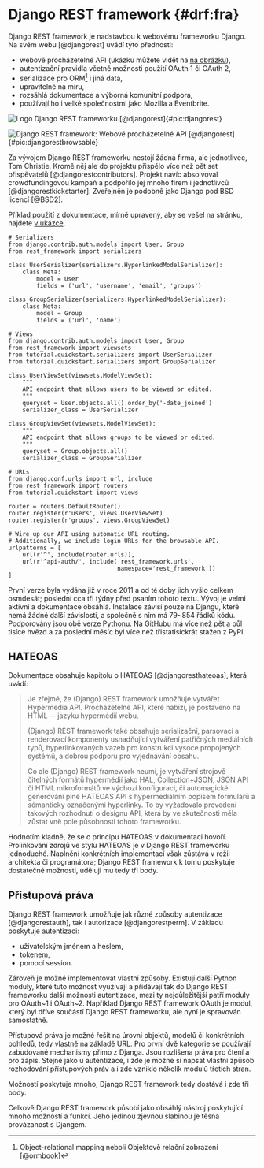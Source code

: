 Django REST framework {#drf:fra}
=====================

Django REST framework je nadstavbou k webovému frameworku Django. Na svém webu [@djangorest] uvádí tyto přednosti:

 * webově procházetelné API (ukázku můžete vidět na [na obrázku](#pic:djangorestbrowsable)),
 * autentizační pravidla včetně možnosti použití OAuth 1 či OAuth 2,
 * serializace pro ORM[^orm] i jiná data,
 * upravitelné na míru,
 * rozsáhlá dokumentace a výborná komunitní podpora,
 * používají ho i velké společnostmi jako Mozilla a Eventbrite.

[^orm]: Object-relational mapping neboli Objektově relační zobrazení [@ormbook]

![Logo Django REST frameworku [@djangorest]{#pic:djangorest}](images/django-rest-framework)

![Django REST framework: Webově procházetelné API [@djangorest]{#pic:djangorestbrowsable}](images/django-rest-framework-browsable)

Za vývojem Django REST frameworku nestojí žádná firma, ale jednotlivec, Tom Christie.
Kromě něj ale do projektu přispělo více než pět set přispěvatelů [@djangorestcontributors].
Projekt navíc absolvoval crowdfundingovou kampaň a podpořilo jej mnoho firem i jednotlivců [@djangorestkickstarter].
Zveřejněn je podobně jako Django pod BSD licencí [@BSD2].

Příklad použití z dokumentace, mírně upravený, aby se vešel na stránku, najdete [v ukázce](#code:djangorest).

```{caption="{#code:djangorest}Příklad použití z dokumentace Django REST frameworku \autocite{djangorestdoc}" .python}
# Serializers
from django.contrib.auth.models import User, Group
from rest_framework import serializers

class UserSerializer(serializers.HyperlinkedModelSerializer):
    class Meta:
        model = User
        fields = ('url', 'username', 'email', 'groups')

class GroupSerializer(serializers.HyperlinkedModelSerializer):
    class Meta:
        model = Group
        fields = ('url', 'name')

# Views
from django.contrib.auth.models import User, Group
from rest_framework import viewsets
from tutorial.quickstart.serializers import UserSerializer
from tutorial.quickstart.serializers import GroupSerializer

class UserViewSet(viewsets.ModelViewSet):
    """
    API endpoint that allows users to be viewed or edited.
    """
    queryset = User.objects.all().order_by('-date_joined')
    serializer_class = UserSerializer

class GroupViewSet(viewsets.ModelViewSet):
    """
    API endpoint that allows groups to be viewed or edited.
    """
    queryset = Group.objects.all()
    serializer_class = GroupSerializer

# URLs
from django.conf.urls import url, include
from rest_framework import routers
from tutorial.quickstart import views

router = routers.DefaultRouter()
router.register(r'users', views.UserViewSet)
router.register(r'groups', views.GroupViewSet)

# Wire up our API using automatic URL routing.
# Additionally, we include login URLs for the browsable API.
urlpatterns = [
    url(r'^', include(router.urls)),
    url(r'^api-auth/', include('rest_framework.urls',
                               namespace='rest_framework'))
]
```

První verze byla vydána již v roce 2011 a od té doby jich vyšlo celkem osmdesát; poslední cca tři týdny před psaním tohoto textu.
Vývoj je velmi aktivní a dokumentace obsáhlá. Instalace závisí pouze na Djangu,
které nemá žádné další závislosti, a společně s ním má 79~854 řádků kódu. Podporovány jsou obě verze Pythonu.
Na GitHubu má více než pět a půl tisíce hvězd a za poslední měsíc byl více než třistatisíckrát stažen z PyPI.

HATEOAS
-------

Dokumentace obsahuje kapitolu o HATEOAS [@djangoresthateoas], která uvádí:

> Je zřejmé, že (Django) REST framework umožňuje vytvářet Hypermedia API.
> Procházetelné API, které nabízí, je postaveno na HTML -- jazyku hypermédií webu.
>
> (Django) REST framework také obsahuje serializační, parsovací a renderovací komponenty usnadňující vytváření patřičných mediálních typů, hyperlinkovaných vazeb pro konstrukci vysoce propojených systémů, a dobrou podporu pro vyjednávání obsahu.
>
> Co ale (Django) REST framework neumí, je vytváření strojově čitelných formátů hypermédií jako HAL, Collection+JSON, JSON API či HTML mikroformátů ve výchozí konfiguraci, či automagické generování plně HATEOAS API s hypermediálním popisem formulářů a sémanticky označenými hyperlinky.
> To by vyžadovalo provedení takových rozhodnutí o designu API, která by ve skutečnosti měla zůstat vně pole působnosti tohoto frameworku.

Hodnotím kladně, že se o principu HATEOAS v dokumentaci hovoří.
Prolinkování zdrojů ve stylu HATEOAS je v Django REST frameworku jednoduché.
Naplnění konkrétních implementací však zůstává v režii architekta či programátora;
Django REST framework k tomu poskytuje dostatečné možnosti, uděluji mu tedy tři body.

Přístupová práva
----------------

Django REST framework umožňuje jak různé způsoby autentizace [@djangorestauth], tak i autorizace [@djangorestperm]. V základu poskytuje autentizaci:

 * uživatelským jménem a heslem,
 * tokenem,
 * pomocí session.

Zároveň je možné implementovat vlastní způsoby. Existují další Python moduly, které tuto možnost využívají a přidávají tak do Django REST frameworku další možnosti autentizace, mezi ty nejdůležitější patří moduly pro OAuth~1 i OAuth~2. Například Django REST framework OAuth je modul, který byl dříve součástí Django REST frameworku, ale nyní je spravován samostatně.

Přístupová práva je možné řešit na úrovni objektů, modelů či konkrétních pohledů, tedy vlastně na základě URL. Pro první dvě kategorie se používají zabudované mechanismy přímo z Djanga. Jsou rozlišena práva pro čtení a pro zápis. Stejně jako u autentizace, i zde je možné si napsat vlastní způsob rozhodování přístupových práv a i zde vzniklo několik modulů třetích stran.

Možností poskytuje mnoho, Django REST framework tedy dostává i zde tři body.

Celkově Django REST framework působí jako obsáhlý nástroj poskytující mnoho možností a funkcí. Jeho jedinou zjevnou slabinou je těsná provázanost s Djangem.